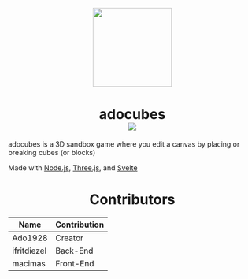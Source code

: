 <p align=center>
<img src="https://i.imgur.com/hA3MLNQ.png" height="160">
<h1 align=center>adocubes<br>
<a href="https://discord.gg/rNMTeADfnc"><img src="https://i.imgur.com/HPnB3JL.png"></a>
</h1>
</p>
adocubes is a 3D sandbox game where you edit a canvas by placing or breaking cubes (or blocks)

Made with [Node.js](https://nodejs.org), [Three.js](https://threejs.org), and [Svelte](https://svelte.dev)

<h1 align=center>Contributors</h1>

Name        | Contribution
------------|--------------------
Ado1928     | Creator
ifritdiezel | Back-End
macimas     | Front-End